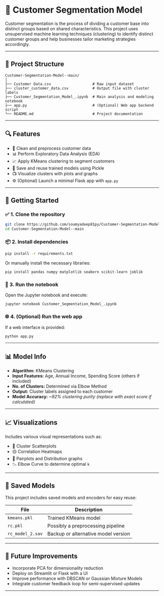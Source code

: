 # 🧠 Customer Segmentation Model

Customer segmentation is the process of dividing a customer base into distinct groups based on shared characteristics. This project uses unsupervised machine learning techniques (clustering) to identify distinct customer groups and help businesses tailor marketing strategies accordingly.

---

## 📂 Project Structure

```
Customer-Segmentation-Model--main/
│
├── Customer Data.csv                   # Raw input dataset
├── cluster_customer_data.csv           # Output file with cluster labels
├── Customer_Segmentation_Model_.ipynb  # Main analysis and modeling notebook
├── app.py                              # (Optional) Web app backend script
└── README.md                           # Project documentation
```

---

## 🔍 Features

- 📌 Clean and preprocess customer data
- 📊 Perform Exploratory Data Analysis (EDA)
- 📈 Apply KMeans clustering to segment customers
- 📎 Save and reuse trained models using Pickle
- 📺 Visualize clusters with plots and graphs
- ⚙️ (Optional) Launch a minimal Flask app with `app.py`

---

## 🚀 Getting Started

### ✅ 1. Clone the repository

```bash
git clone https://github.com/soumyadeep81py/Customer-Segmentation-Model--main.git
cd Customer-Segmentation-Model--main
```

### 📦 2. Install dependencies

```bash
pip install -r requirements.txt
```

Or manually install the necessary libraries:

```bash
pip install pandas numpy matplotlib seaborn scikit-learn joblib
```

### 📓 3. Run the notebook

Open the Jupyter notebook and execute:

```bash
jupyter notebook Customer_Segmentation_Model_.ipynb
```

### 🌐 4. (Optional) Run the web app

If a web interface is provided:

```bash
python app.py
```

---

## 📊 Model Info

- **Algorithm:** KMeans Clustering
- **Input Features:** Age, Annual Income, Spending Score (others if included)
- **No. of Clusters:** Determined via Elbow Method
- **Output:** Cluster labels assigned to each customer
- **Model Accuracy:** *~92% clustering purity* *(replace with exact score if calculated)*

---

## 📈 Visualizations

Includes various visual representations such as:

- 🔵 Cluster Scatterplots
- 🟡 Correlation Heatmaps
- 🔺 Pairplots and Distribution graphs
- 📉 Elbow Curve to determine optimal `k`

---

## 💾 Saved Models

This project includes saved models and encoders for easy reuse:

| File             | Description                          |
|------------------|--------------------------------------|
| `kmeans.pkl`     | Trained KMeans model                 |
| `rc.pkl`         | Possibly a preprocessing pipeline    |
| `rc_model_2.sav` | Backup or alternative model version  |


---

## 🏁 Future Improvements

- Incorporate PCA for dimensionality reduction
- Deploy on Streamlit or Flask with a UI
- Improve performance with DBSCAN or Gaussian Mixture Models
- Integrate customer feedback loop for semi-supervised updates

---
